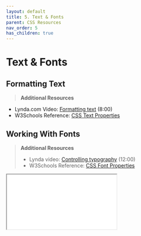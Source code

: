 ```yaml
---
layout: default
title: 5. Text & Fonts
parent: CSS Resources
nav_order: 5
has_children: true
---
```


# Text & Fonts

## Formatting Text
> **Additional Resources**
* Lynda.com Video: [Formatting text](https://www.lynda.com/CSS-tutorials/Formatting-text/417645/484785-4.html) (8:00)
* W3Schools Reference: [CSS Text Properties](http://www.w3schools.com/css/css_text.asp)

## Working With Fonts
> **Additional Resources**
> * Lynda video: [Controlling typography](http://www.lynda.com/MyPlaylist/Watch/8328891/196181?autoplay=true) (12:00)
> * W3Schools Reference: [CSS Font Properties
](http://www.w3schools.com/css/css_font.asp)

<iframe src="//codepen.io/alexpeach/embed/xOdLpg/?theme-id=18654&default-tab=html,result" allowfullscreen="true" class="codepen-frame"></iframe>
